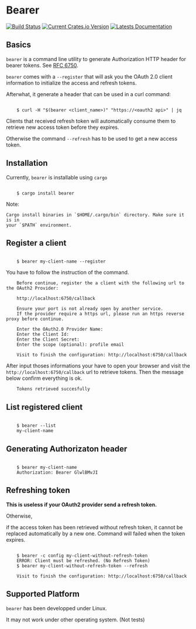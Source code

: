 # Bearer

[![Build Status](https://travis-ci.org/mardiros/bearer.svg?branch=master)](https://travis-ci.org/mardiros/bearer)
[![Current Crates.io Version](https://img.shields.io/crates/v/bearer.svg)](https://crates.io/crates/bearer)
[![Latests Documentation](https://docs.rs/bearer/badge.svg)](https://docs.rs/crate/bearer)

## Basics

`bearer` is a command line utility to generate Authorization HTTP header
for bearer tokens. See [RFC 6750](https://tools.ietf.org/html/rfc6750).

`bearer` comes with a `--register` that will ask you the OAuth 2.0
client information to initialize the access and refresh tokens.

Afterwhat, it generate a header that can be used in a curl command:

```

    $ curl -H "$(bearer <client_name>)" "https://<oauth2 api>" | jq

```

Clients that received refresh token will automatically consume them to retrieve
new access token before they expires.

Otherwise the command `--refresh` has to be used to get a new access token.

## Installation

Currently, `bearer` is installable using `cargo`

```

    $ cargo install bearer

```

Note:

    Cargo install binaries in `$HOME/.cargo/bin` directory. Make sure it is in
    your `$PATH` environment.


## Register a client

```

    $ bearer my-client-name --register

```

You have to follow the instruction of the command.

```
    Before continue, register the a client with the following url to the OAuth2 Provider:

    http://localhost:6750/callback

    Ensure your port is not already open by another service.
    If the provider require a https url, please run an https reverse proxy before continue.

    Enter the OAuth2.0 Provider Name:
    Enter the Client Id: 
    Enter the Client Secret: 
    Enter the scope (optional): profile email

    Visit to finish the configuration: http://localhost:6750/callback

```

After input thoses informations your have to open your browser and visit
the `http://localhost:6750/callback` url to retrieve tokens. Then
the message below confirm everything is ok.

```
    Tokens retrieved succesfully
```

## List registered client

```

    $ bearer --list
    my-client-name

```

## Generating Authorizaton header


```

    $ bearer my-client-name
    Authorization: Bearer GlwlBMvJI

```

## Refreshing token

**This is useless if your OAuth2 provider send a refresh token.**

Otherwise,

if the access token has been retrieved without refresh token,
it cannot be replaced automatically by a new one. Command will
failed when the token expires.


```

    $ bearer -c config my-client-without-refresh-token
    ERROR: Client must be refreshed. (No Refresh Token)
    $ bearer my-client-without-refresh-token --refresh

    Visit to finish the configuration: http://localhost:6750/callback

```

## Supported Platform

`bearer` has been developped under Linux.

It may not work under other operating system. (Not tests)
